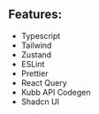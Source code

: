 ## Features:

- Typescript
- Tailwind
- Zustand
- ESLint
- Prettier
- React Query
- Kubb API Codegen
- Shadcn UI